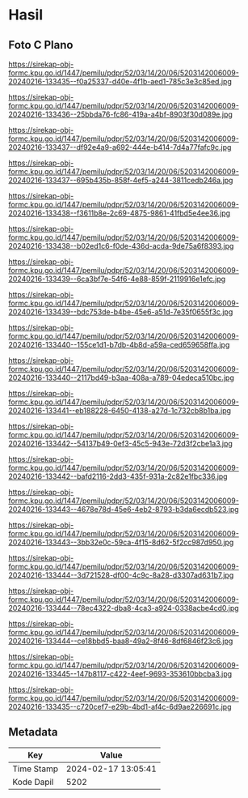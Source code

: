 # Hasil

## Foto C Plano

https://sirekap-obj-formc.kpu.go.id/1447/pemilu/pdpr/52/03/14/20/06/5203142006009-20240216-133435--f0a25337-d40e-4f1b-aed1-785c3e3c85ed.jpg

https://sirekap-obj-formc.kpu.go.id/1447/pemilu/pdpr/52/03/14/20/06/5203142006009-20240216-133436--25bbda76-fc86-419a-a4bf-8903f30d089e.jpg

https://sirekap-obj-formc.kpu.go.id/1447/pemilu/pdpr/52/03/14/20/06/5203142006009-20240216-133437--df92e4a9-a692-444e-b414-7d4a77fafc9c.jpg

https://sirekap-obj-formc.kpu.go.id/1447/pemilu/pdpr/52/03/14/20/06/5203142006009-20240216-133437--695b435b-858f-4ef5-a244-3811cedb246a.jpg

https://sirekap-obj-formc.kpu.go.id/1447/pemilu/pdpr/52/03/14/20/06/5203142006009-20240216-133438--f3611b8e-2c69-4875-9861-41fbd5e4ee36.jpg

https://sirekap-obj-formc.kpu.go.id/1447/pemilu/pdpr/52/03/14/20/06/5203142006009-20240216-133438--b02ed1c6-f0de-436d-acda-9de75a6f8393.jpg

https://sirekap-obj-formc.kpu.go.id/1447/pemilu/pdpr/52/03/14/20/06/5203142006009-20240216-133439--6ca3bf7e-54f6-4e88-859f-2119916e1efc.jpg

https://sirekap-obj-formc.kpu.go.id/1447/pemilu/pdpr/52/03/14/20/06/5203142006009-20240216-133439--bdc753de-b4be-45e6-a51d-7e35f0655f3c.jpg

https://sirekap-obj-formc.kpu.go.id/1447/pemilu/pdpr/52/03/14/20/06/5203142006009-20240216-133440--155ce1d1-b7db-4b8d-a59a-ced659658ffa.jpg

https://sirekap-obj-formc.kpu.go.id/1447/pemilu/pdpr/52/03/14/20/06/5203142006009-20240216-133440--2117bd49-b3aa-408a-a789-04edeca510bc.jpg

https://sirekap-obj-formc.kpu.go.id/1447/pemilu/pdpr/52/03/14/20/06/5203142006009-20240216-133441--eb188228-6450-4138-a27d-1c732cb8b1ba.jpg

https://sirekap-obj-formc.kpu.go.id/1447/pemilu/pdpr/52/03/14/20/06/5203142006009-20240216-133442--54137b49-0ef3-45c5-943e-72d3f2cbe1a3.jpg

https://sirekap-obj-formc.kpu.go.id/1447/pemilu/pdpr/52/03/14/20/06/5203142006009-20240216-133442--bafd2116-2dd3-435f-931a-2c82e1fbc336.jpg

https://sirekap-obj-formc.kpu.go.id/1447/pemilu/pdpr/52/03/14/20/06/5203142006009-20240216-133443--4678e78d-45e6-4eb2-8793-b3da6ecdb523.jpg

https://sirekap-obj-formc.kpu.go.id/1447/pemilu/pdpr/52/03/14/20/06/5203142006009-20240216-133443--3bb32e0c-59ca-4f15-8d62-5f2cc987d950.jpg

https://sirekap-obj-formc.kpu.go.id/1447/pemilu/pdpr/52/03/14/20/06/5203142006009-20240216-133444--3d721528-df00-4c9c-8a28-d3307ad631b7.jpg

https://sirekap-obj-formc.kpu.go.id/1447/pemilu/pdpr/52/03/14/20/06/5203142006009-20240216-133444--78ec4322-dba8-4ca3-a924-0338acbe4cd0.jpg

https://sirekap-obj-formc.kpu.go.id/1447/pemilu/pdpr/52/03/14/20/06/5203142006009-20240216-133444--ce18bbd5-baa8-49a2-8f46-8df6846f23c6.jpg

https://sirekap-obj-formc.kpu.go.id/1447/pemilu/pdpr/52/03/14/20/06/5203142006009-20240216-133445--147b8117-c422-4eef-9693-353610bbcba3.jpg

https://sirekap-obj-formc.kpu.go.id/1447/pemilu/pdpr/52/03/14/20/06/5203142006009-20240216-133435--c720cef7-e29b-4bd1-af4c-6d9ae226691c.jpg


## Metadata

| Key        | Value               |
| ---------- | ------------------- |
| Time Stamp | 2024-02-17 13:05:41 |
| Kode Dapil | 5202                |



